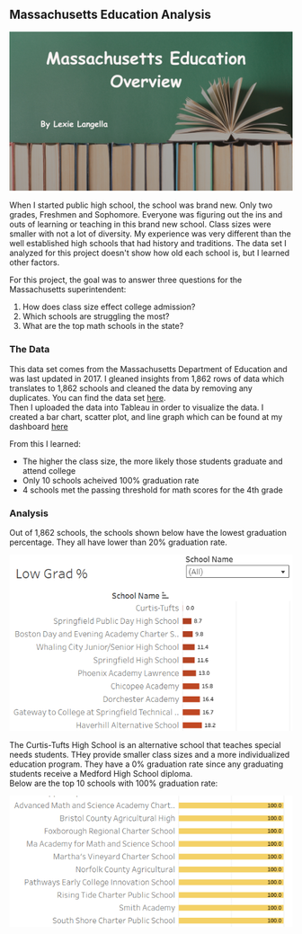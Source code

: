 ## Massachusetts Education Analysis

<img src="images/Massachusetts Education Overview.png"/>

When I started public high school, the school was brand new. Only two grades, Freshmen and Sophomore. Everyone was figuring out the ins and outs of learning or teaching in this brand new school. Class sizes were smaller with not a lot of diversity. My experience was very different than the well established high schools that had history and traditions. The data set I analyzed for this project doesn't show how old each school is, but I learned other factors.

For this project, the goal was to answer three questions for the Massachusetts superintendent: <br>
  1. How does class size effect college admission? <br>
  2. Which schools are struggling the most?<br>
  3. What are the top math schools in the state?

### The Data
This data set comes from the Massachusetts Department of Education and was last updated in 2017. I gleaned insights from 1,862 rows of data which translates to 1,862 schools and cleaned the data by removing any duplicates. 
You can find the data set <a href="https://www.kaggle.com/datasets/ndalziel/massachusetts-public-schools-data?select=MA_Public_Schools_datadict.csv">here</a>. <br>
Then I uploaded the data into Tableau in order to visualize the data. I created a bar chart, scatter plot, and line graph which can be found at my dashboard <a href="https://public.tableau.com/app/profile/lexie.langella/viz/TableauMASchools/Dashboard1">here</a>

From this I learned:
  - The higher the class size, the more likely those students graduate and attend college
  - Only 10 schools acheived 100% graduation rate
  - 4 schools met the passing threshold for math scores for the 4th grade

### Analysis
Out of 1,862 schools, the schools shown below have the lowest graduation percentage. They all have lower than 20% graduation rate. <br>

<img src="images/School %.png?raw=true"/> 

The Curtis-Tufts High School is an alternative school that teaches special needs students. THey provide smaller class sizes and a more individualized education program. They have a 0% graduation rate since any graduating students receive a Medford High School diploma. <br>
Below are the top 10 schools with 100% graduation rate:

<img src="images/School Top 10.png?raw=true"/>





